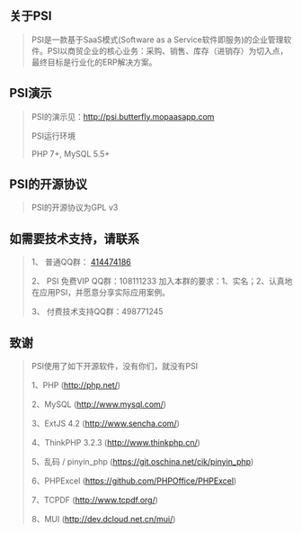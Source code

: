 关于PSI
-------------
>PSI是一款基于SaaS模式(Software as a Service软件即服务)的企业管理软件。PSI以商贸企业的核心业务：采购、销售、库存（进销存）为切入点，最终目标是行业化的ERP解决方案。
>

PSI演示
-------------
>PSI的演示见：http://psi.butterfly.mopaasapp.com
>
>PSI运行环境
>
>PHP 7+, MySQL 5.5+


PSI的开源协议
-------------
>PSI的开源协议为GPL v3

如需要技术支持，请联系
-------------
>1、 普通QQ群： <a target="_blank" href="http://shang.qq.com/wpa/qunwpa?idkey=64808ce24f2a3186ccb1f37aad9ed591bcc4fb257d09749753aca98c6c73e400">414474186</a>
>
>2、 PSI 免费VIP QQ群：108111233
> 加入本群的要求：1、实名；2、认真地在应用PSI，并愿意分享实际应用案例。
>
>3、 付费技术支持QQ群：498771245

致谢
-------------
>PSI使用了如下开源软件，没有你们，就没有PSI
> 
>1、PHP (http://php.net/)
>
>2、MySQL (http://www.mysql.com/)
>
>3、ExtJS 4.2 (http://www.sencha.com/)
>
>4、ThinkPHP 3.2.3 (http://www.thinkphp.cn/)
>
>5、乱码 / pinyin_php (https://git.oschina.net/cik/pinyin_php)
>
>6、PHPExcel (https://github.com/PHPOffice/PHPExcel)
>
>7、TCPDF (http://www.tcpdf.org/)
>
>8、MUI (http://dev.dcloud.net.cn/mui/)
